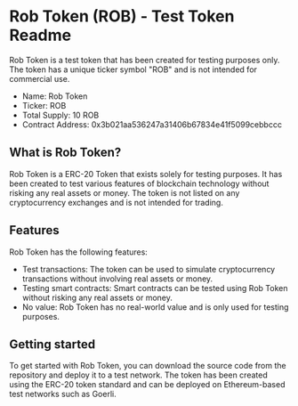 # Rob Token (ROB) - Test Token Readme

Rob Token is a test token that has been created for testing purposes only. The token has a unique ticker symbol "ROB" and is not intended for commercial use.

- Name: Rob Token
- Ticker: ROB
- Total Supply: 10 ROB
- Contract Address: 0x3b021aa536247a31406b67834e41f5099cebbccc

## What is Rob Token?

Rob Token is a ERC-20 Token that exists solely for testing purposes. It has been created to test various features of blockchain technology without risking any real assets or money. The token is not listed on any cryptocurrency exchanges and is not intended for trading.

## Features

Rob Token has the following features:

- Test transactions: The token can be used to simulate cryptocurrency transactions without involving real assets or money.
- Testing smart contracts: Smart contracts can be tested using Rob Token without risking any real assets or money.
- No value: Rob Token has no real-world value and is only used for testing purposes.

## Getting started

To get started with Rob Token, you can download the source code from the repository and deploy it to a test network. The token has been created using the ERC-20 token standard and can be deployed on Ethereum-based test networks such as Goerli.

